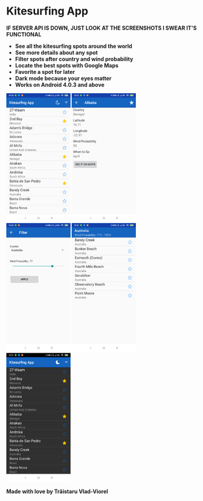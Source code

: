 # Kitesurfing App

<b>IF SERVER API IS DOWN, JUST LOOK AT THE SCREENSHOTS<b>
<b>I SWEAR IT'S FUNCTIONAL<b>

- See all the kitesurfing spots around the world
- See more details about any spot
- Filter spots after country and wind probability
- Locate the best spots with Google Maps
- Favorite a spot for later
- Dark mode because your eyes matter
- Works on Android 4.0.3 and above

<img src="_screenshots/ListScreen.png" width="170" />
<img src="_screenshots/DetailsScreen.png" width="170" />
<img src="_screenshots/FilterScreen.png" width="170" />
<img src="_screenshots/FilterResultScreen.png" width="170" />
<img src="_screenshots/DarkListScreen.png" width="170" />

Made with love by Trăistaru Vlad-Viorel
